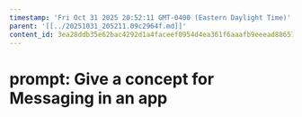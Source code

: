 ```yaml
---
timestamp: 'Fri Oct 31 2025 20:52:11 GMT-0400 (Eastern Daylight Time)'
parent: '[[../20251031_205211.09c2964f.md]]'
content_id: 3ea28ddb35e62bac4292d1a4faceef0954d4ea361f6aaafb9eeead88657e6cc9
---
```


# prompt: Give a concept for Messaging in an app

